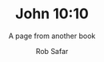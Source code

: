 ---
title:  John 10:10
author: Rob Safar
subtitle: A page from another book
exturl: https://john-io.io/
image: "johnioio.webp"
tags: making
---